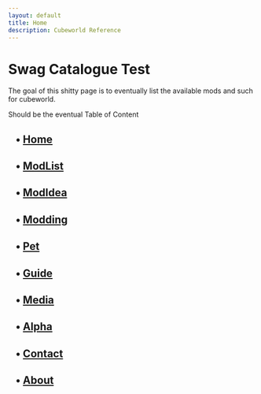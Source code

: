 ```yaml
---
layout: default
title: Home
description: Cubeworld Reference
---
```



# Swag Catalogue Test

The goal of this shitty page is to eventually list the available mods and such for cubeworld.

Should be the eventual Table of Content

## &nbsp;&nbsp;&nbsp;&bull; [Home](https://paroyer.github.io/ModCatalogue/)

## &nbsp;&nbsp;&nbsp;&bull; [ModList](https://paroyer.github.io/ModCatalogue/ModList)

## &nbsp;&nbsp;&nbsp;&bull; [ModIdea](https://paroyer.github.io/ModCatalogue/Idea)

## &nbsp;&nbsp;&nbsp;&bull; [Modding](https://paroyer.github.io/ModCatalogue/Modding)

## &nbsp;&nbsp;&nbsp;&bull; [Pet](https://paroyer.github.io/ModCatalogue/Pet)

## &nbsp;&nbsp;&nbsp;&bull; [Guide](https://paroyer.github.io/ModCatalogue/Guide)

## &nbsp;&nbsp;&nbsp;&bull; [Media](https://paroyer.github.io/ModCatalogue/Media)

## &nbsp;&nbsp;&nbsp;&bull; [Alpha](https://paroyer.github.io/ModCatalogue/Alpha)

## &nbsp;&nbsp;&nbsp;&bull; [Contact](https://paroyer.github.io/ModCatalogue/Contact)

## &nbsp;&nbsp;&nbsp;&bull; [About](https://paroyer.github.io/ModCatalogue/About)
